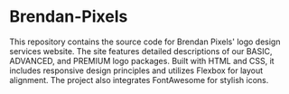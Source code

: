 # Brendan-Pixels
This repository contains the source code for Brendan Pixels' logo design services website. The site features detailed descriptions of our BASIC, ADVANCED, and PREMIUM logo packages. Built with HTML and CSS, it includes responsive design principles and utilizes Flexbox for layout alignment. The project also integrates FontAwesome for stylish icons. 
